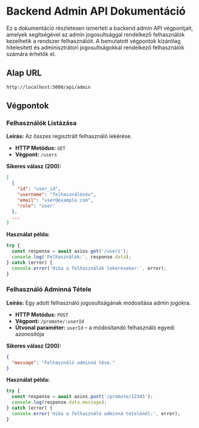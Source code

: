 # Backend Admin API Dokumentáció

Ez a dokumentáció részletesen ismerteti a backend admin API végpontjait, amelyek segítségével az admin jogosultsággal rendelkező felhasználók kezelhetik a rendszer felhasználóit. A bemutatott végpontok kizárólag hitelesített és adminisztrátori jogosultságokkal rendelkező felhasználók számára érhetők el.

## Alap URL

`http://localhost:5000/api/admin`

## Végpontok

### Felhasználók Listázása

**Leírás:** Az összes regisztrált felhasználó lekérése.

- **HTTP Metódus:** `GET`
- **Végpont:** `/users`

**Sikeres válasz (200):**

```json
[
  {
    "id": "user_id",
    "username": "felhasználónév",
    "email": "user@example.com",
    "role": "user"
  },
  ...
]
```

**Használat példa:**

```javascript
try {
  const response = await axios.get('/users');
  console.log('Felhasználók:', response.data);
} catch (error) {
  console.error('Hiba a felhasználók lekérésekor:', error);
}
```

### Felhasználó Adminná Tétele

**Leírás:** Egy adott felhasználó jogosultságának módosítása admin jogokra.

- **HTTP Metódus:** `POST`
- **Végpont:** `/promote/:userId`
- **Útvonal paraméter:** `userId` – a módosítandó felhasználó egyedi azonosítója

**Sikeres válasz (200):**

```json
{
  "message": "Felhasználó adminná téve."
}
```

**Használat példa:**

```javascript
try {
  const response = await axios.post('/promote/12345');
  console.log(response.data.message);
} catch (error) {
  console.error('Hiba a felhasználó adminná tételénél:', error);
}
```
